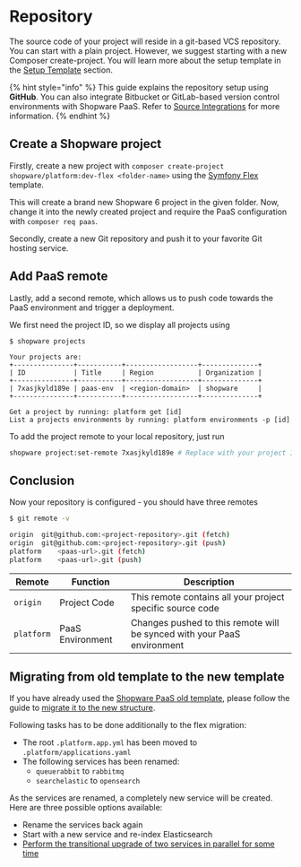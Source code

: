 # Repository

The source code of your project will reside in a git-based VCS repository. You can start with a plain project. However, we suggest starting with a new Composer create-project. You will learn more about the setup template in the [Setup Template](setup-template.md) section.

{% hint style="info" %}
This guide explains the repository setup using **GitHub**. You can also integrate Bitbucket or GitLab-based version control environments with Shopware PaaS. Refer to [Source Integrations](https://docs.platform.sh/integrations/source.html) for more information.
{% endhint %}

## Create a Shopware project

Firstly,  create a new project with `composer create-project shopware/platform:dev-flex <folder-name>` using the [Symfony Flex](../../guides/installation/flex.md) template.

This will create a brand new Shopware 6 project in the given folder. Now, change it into the newly created project and require the PaaS configuration with `composer req paas`.

Secondly, create a new Git repository and push it to your favorite Git hosting service.

## Add PaaS remote

Lastly, add a second remote, which allows us to push code towards the PaaS environment and trigger a deployment.

We first need the project ID, so we display all projects using

```bash{7}
$ shopware projects

Your projects are:
+---------------+-----------+------------------+--------------+
| ID            | Title     | Region           | Organization |
+---------------+-----------+------------------+--------------+
| 7xasjkyld189e | paas-env  | <region-domain>  | shopware     |
+---------------+-----------+------------------+--------------+

Get a project by running: platform get [id]
List a projects environments by running: platform environments -p [id]
```

To add the project remote to your local repository, just run

```bash
shopware project:set-remote 7xasjkyld189e # Replace with your project ID
```

## Conclusion

Now your repository is configured - you should have three remotes

```sh
$ git remote -v

origin	git@github.com:<project-repository>.git (fetch)
origin	git@github.com:<project-repository>.git (push)
platform	<paas-url>.git (fetch)
platform	<paas-url>.git (push)
```

| Remote     | Function          | Description                                                             |
|------------|-------------------|-------------------------------------------------------------------------|
| `origin`   | Project Code      | This remote contains all your project specific source code              |
| `platform` | PaaS Environment  | Changes pushed to this remote will be synced with your PaaS environment |

## Migrating from old template to the new template

If you have already used the [Shopware PaaS old template](https://github.com/shopware/paas), please follow the guide to [migrate it to the new structure](../../guides/installation/template.md#how-to-migrate-from-production-template-to-symfony-flex).

Following tasks has to be done additionally to the flex migration:

* The root `.platform.app.yml` has been moved to `.platform/applications.yaml`
* The following services has been renamed:
    * `queuerabbit` to `rabbitmq`
    * `searchelastic` to `opensearch`

As the services are renamed, a completely new service will be created. Here are three possible options available:

* Rename the services back again
* Start with a new service and re-index Elasticsearch
* [Perform the transitional upgrade of two services in parallel for some time](https://docs.platform.sh/add-services/opensearch.html#upgrading)
